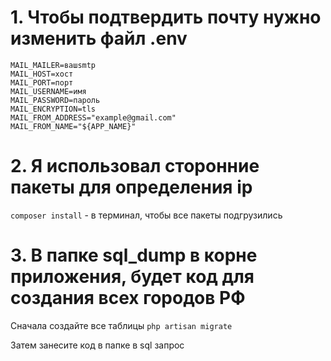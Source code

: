# 1. Чтобы подтвердить почту нужно изменить файл .env
````
MAIL_MAILER=вашsmtp
MAIL_HOST=хост
MAIL_PORT=порт
MAIL_USERNAME=имя
MAIL_PASSWORD=пароль
MAIL_ENCRYPTION=tls
MAIL_FROM_ADDRESS="example@gmail.com"
MAIL_FROM_NAME="${APP_NAME}"
````
# 2. Я использовал сторонние пакеты для определения ip 
``composer install`` - в терминал, чтобы все пакеты подгрузились
# 3. В папке sql_dump в корне приложения, будет код для создания всех городов РФ
Сначала создайте все таблицы ```php artisan migrate```

Затем занесите код в папке в sql запрос
